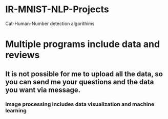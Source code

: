 # IR-MNIST-NLP-Projects
Cat-Human-Number detection algorithims
# Multiple programs include data and reviews
## It is not possible for me to upload all the data, so you can send me your questions and the data you want via message.
### image processing includes data visualization and machine learning
